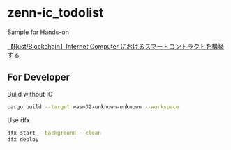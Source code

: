 # zenn-ic_todolist

Sample for Hands-on

[【Rust/Blockchain】Internet Computer におけるスマートコントラクトを構築する](https://zenn.dev/linnefromice/articles/use-contract-for-internet-computer)

## For Developer

Build without IC

```bash
cargo build --target wasm32-unknown-unknown --workspace
```

Use dfx

```bash
dfx start --background --clean
dfx deploy
```
